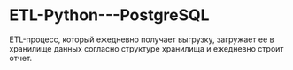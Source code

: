 # ETL-Python---PostgreSQL
ETL-процесс, который ежедневно получает выгрузку, загружает ее в хранилище данных согласно структуре хранилища и ежедневно строит отчет.
